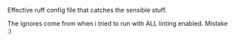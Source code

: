 Effective ruff config file that catches the sensible stuff.

The ignores come from when i tried to run with ALL linting enabled.  Mistake :)
